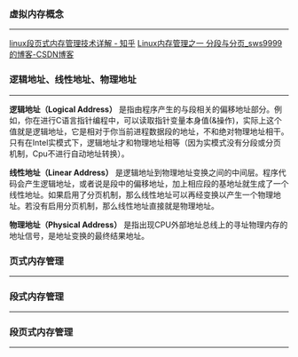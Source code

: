 ### 虚拟内存概念
---
[linux段页式内存管理技术详解 - 知乎](https://zhuanlan.zhihu.com/p/349049486)
[Linux内存管理之一 分段与分页\_sws9999的博客-CSDN博客](https://blog.csdn.net/sws9999/article/details/8128937)

### 逻辑地址、线性地址、物理地址
---
**逻辑地址（Logical Address）** 是指由程序产生的与段相关的偏移地址部分。例如，你在进行C语言指针编程中，可以读取指针变量本身值(&操作)，实际上这个值就是逻辑地址，它是相对于你当前进程数据段的地址，不和绝对物理地址相干。只有在Intel实模式下，逻辑地址才和物理地址相等（因为实模式没有分段或分页机制，Cpu不进行自动地址转换）。

**线性地址（Linear Address）** 是逻辑地址到物理地址变换之间的中间层。程序代码会产生逻辑地址，或者说是段中的偏移地址，加上相应段的基地址就生成了一个线性地址。如果启用了分页机制，那么线性地址可以再经变换以产生一个物理地址。若没有启用分页机制，那么线性地址直接就是物理地址。

**物理地址（Physical Address）** 是指出现CPU外部地址总线上的寻址物理内存的地址信号，是地址变换的最终结果地址。

### 页式内存管理
---


### 段式内存管理
---


### 段页式内存管理
---

